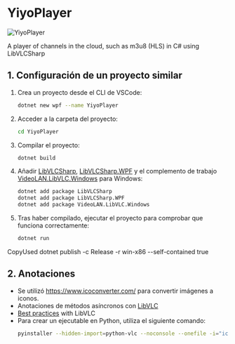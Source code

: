 # YiyoPlayer

![YiyoPlayer](https://img.shields.io/badge/version-v1.0.0-blue.svg)

A player of channels in the cloud, such as m3u8 (HLS) in C# using LibVLCSharp

## 1. Configuración de un proyecto similar
1. Crea un proyecto desde el CLI de VSCode:
    ```bash
    dotnet new wpf --name YiyoPlayer 
    ```
2. Acceder a la carpeta del proyecto:
    ```bash
    cd YiyoPlayer
    ```
3. Compilar el proyecto:
    ```bash
    dotnet build
    ```
4. Añadir [LibVLCSharp](https://www.nuget.org/packages/LibVLCSharp), [LibVLCSharp.WPF](https://www.nuget.org/packages/LibVLCSharp.WPF) y el complemento de trabajo [VideoLAN.LibVLC.Windows](https://www.nuget.org/packages/VideoLAN.LibVLC.Windows) para Windows:
    ```bash
    dotnet add package LibVLCSharp
    dotnet add package LibVLCSharp.WPF
    dotnet add package VideoLAN.LibVLC.Windows
    ```
5. Tras haber compilado, ejecutar el proyecto para comprobar que funciona correctamente:
    ```bash
    dotnet run
    ```

<TrimMode>CopyUsed</TrimMode>
dotnet publish -c Release -r win-x86 --self-contained true

## 2. Anotaciones

- Se utilizó https://www.icoconverter.com/ para convertir imágenes a iconos.
- Anotaciones de métodos asíncronos con [LibVLC](https://code.videolan.org/videolan/LibVLCSharp/-/blob/master/docs/async_support.md)
- [Best practices](https://code.videolan.org/videolan/LibVLCSharp/blob/master/docs/best_practices.md) with LibVLC  
- Para crear un ejecutable en Python, utiliza el siguiente comando:
    ```bash
    pyinstaller --hidden-import=python-vlc --noconsole --onefile -i="icon.ico" --name "YiyoPlayer" application.py
    ```
